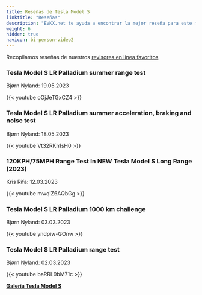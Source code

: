 ```yaml
---
title: Reseñas de Tesla Model S
linktitle: "Reseñas"
description: "EVKX.net te ayuda a encontrar la mejor reseña para este modelo."
weight: 6
hidden: true
navicon: bi-person-video2
---
```

Recopilamos reseñas de nuestros [revisores en línea favoritos](../../../../../guides/evreviewers/)

<div class="container text-center shadow p-2 pe-4 mb-5 bg-body-tertiary rounded border">
<h3>Tesla Model S LR Palladium summer range test</h3>
<p>Bjørn Nyland: 19.05.2023</p>

{{< youtube oOjJeTGxCZ4 >}}

</div>
<div class="container text-center shadow p-2 pe-4 mb-5 bg-body-tertiary rounded border">
<h3>Tesla Model S LR Palladium summer acceleration, braking and noise test</h3>
<p>Bjørn Nyland: 18.05.2023</p>

{{< youtube Vt32RKh1sH0 >}}

</div>
<div class="container text-center shadow p-2 pe-4 mb-5 bg-body-tertiary rounded border">
<h3>120KPH/75MPH Range Test In NEW Tesla Model S Long Range (2023)</h3>
<p>Kris Rifa: 12.03.2023</p>

{{< youtube mwqlZ6AQbGg >}}

</div>
<div class="container text-center shadow p-2 pe-4 mb-5 bg-body-tertiary rounded border">
<h3>Tesla Model S LR Palladium 1000 km challenge</h3>
<p>Bjørn Nyland: 03.03.2023</p>

{{< youtube yndpiw-GOnw >}}

</div>
<div class="container text-center shadow p-2 pe-4 mb-5 bg-body-tertiary rounded border">
<h3>Tesla Model S LR Palladium range test</h3>
<p>Bjørn Nyland: 02.03.2023</p>

{{< youtube baRRL9bM71c >}}

</div>
<div class="mt-3 mb-3">
<a href="../gallery/" class="text-decoration-none text-black">
<strong><i class="bi-arrow-left"></i>Galería  </strong>
</a>
<a href="../" class="text-decoration-none text-black float-end">
<strong>Tesla Model S <i class="bi-arrow-right"></i></strong>
</a>
</div>
